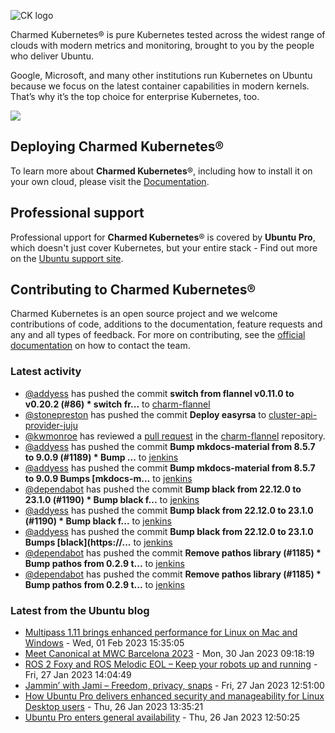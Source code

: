![CK logo](https://assets.ubuntu.com/v1/451d4cf4-Charmed+Kubernetes_RGB_onWhite_2022.svg)

Charmed Kubernetes® is pure Kubernetes tested across the widest range of clouds with modern metrics and monitoring, brought to you by the people who deliver Ubuntu.

Google, Microsoft, and many other institutions run Kubernetes on Ubuntu because we focus on the latest container capabilities in modern kernels. That’s why it’s the top choice for enterprise Kubernetes, too.

![](https://assets.ubuntu.com/v1/843c77b6-juju-at-a-glace.svg)

## Deploying Charmed Kubernetes®

To learn more about **Charmed Kubernetes**®, including how to install it on your own cloud, please visit the [Documentation][docs].

## Professional support

Professional upport for **Charmed Kubernetes**® is covered by **Ubuntu Pro**, which doesn't just cover Kubernetes, but your entire stack - Find out more on the [Ubuntu support site](https://ubuntu.com/support).

## Contributing to Charmed Kubernetes®

Charmed Kubernetes is an open source project and we welcome contributions of code, additions to the documentation, feature requests and any and all types of feedback. For more on contributing, see the [official documentation][get-in-touch] on how to contact the team.

<!-- LINKS -->
[docs]: https://ubuntu.com/kubernetes/docs
[get-in-touch]: https://ubuntu.com/kubernetes/docs/get-in-touch

### Latest activity

<!-- activity starts -->
 - [@addyess](https://github.com/addyess) has pushed the commit **switch from flannel v0.11.0 to v0.20.2 (#86)  * switch fr...** to [charm-flannel](https://github.com/charmed-kubernetes/charm-flannel)
 - [@stonepreston](https://github.com/stonepreston) has pushed the commit **Deploy easyrsa** to [cluster-api-provider-juju](https://github.com/charmed-kubernetes/cluster-api-provider-juju)
 - [@kwmonroe](https://github.com/kwmonroe) has reviewed a [pull request](https://github.com/charmed-kubernetes/charm-flannel/pull/86) in the [charm-flannel](https://github.com/charmed-kubernetes/charm-flannel) repository.
 - [@addyess](https://github.com/addyess) has pushed the commit **Bump mkdocs-material from 8.5.7 to 9.0.9 (#1189)  * Bump ...** to [jenkins](https://github.com/charmed-kubernetes/jenkins)
 - [@addyess](https://github.com/addyess) has pushed the commit **Bump mkdocs-material from 8.5.7 to 9.0.9  Bumps [mkdocs-m...** to [jenkins](https://github.com/charmed-kubernetes/jenkins)
 - [@dependabot](https://github.com/dependabot[bot]) has pushed the commit **Bump black from 22.12.0 to 23.1.0 (#1190)  * Bump black f...** to [jenkins](https://github.com/charmed-kubernetes/jenkins)
 - [@addyess](https://github.com/addyess) has pushed the commit **Bump black from 22.12.0 to 23.1.0 (#1190)  * Bump black f...** to [jenkins](https://github.com/charmed-kubernetes/jenkins)
 - [@addyess](https://github.com/addyess) has pushed the commit **Bump black from 22.12.0 to 23.1.0  Bumps [black](https://...** to [jenkins](https://github.com/charmed-kubernetes/jenkins)
 - [@dependabot](https://github.com/dependabot[bot]) has pushed the commit **Remove pathos library (#1185)  * Bump pathos from 0.2.9 t...** to [jenkins](https://github.com/charmed-kubernetes/jenkins)
 - [@dependabot](https://github.com/dependabot[bot]) has pushed the commit **Remove pathos library (#1185)  * Bump pathos from 0.2.9 t...** to [jenkins](https://github.com/charmed-kubernetes/jenkins)
<!-- activity ends -->

<!-- roadmap starts -->

<!-- roadmap ends -->

### Latest from the Ubuntu blog

<!-- blog starts -->
* [Multipass 1.11 brings enhanced performance for Linux on Mac and Windows](https://ubuntu.com//blog/multipass-1-11-brings-enhanced-performance-for-ubuntu-on-mac-and-windows) - Wed, 01 Feb 2023 15:35:05 
* [Meet Canonical at MWC Barcelona 2023](https://ubuntu.com//blog/canonical-at-mwc) - Mon, 30 Jan 2023 09:18:19 
* [ROS 2 Foxy and ROS Melodic EOL &#8211; Keep your robots up and running](https://ubuntu.com//blog/ros-foxy-ros-melodic-eol) - Fri, 27 Jan 2023 14:04:49 
* [Jammin&#8217; with Jami &#8211; Freedom, privacy, snaps](https://ubuntu.com//blog/jammin-with-jami-freedom-privacy-snaps) - Fri, 27 Jan 2023 12:51:00 
* [How Ubuntu Pro delivers enhanced security and manageability for Linux Desktop users](https://ubuntu.com//blog/ubuntu-pro-enhanced-security-and-manageability-for-linux-desktop) - Thu, 26 Jan 2023 13:35:21 
* [Ubuntu Pro enters general availability](https://ubuntu.com//blog/ubuntu-pro-enters-ga) - Thu, 26 Jan 2023 12:50:25 
<!-- blog ends -->
